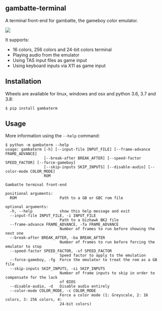 gambatte-terminal
-----------------

A terminal front-end for gambatte, the gameboy color emulator.

![](demo.gif)


It supports:
- 16 colors, 256 colors and 24-bit colors terminal
- Playing audio from the emulator
- Using TAS input files as game input
- Using keyboard inputs via X11 as game input

Installation
------------

Wheels are available for linux, windows and osx and python 3.6, 3.7 and 3.8:

```shell
$ pip install gambaterm
```

Usage
-----

More information using the `--help` command:

```shell
$ python -m gambaterm --help
usage: gambaterm [-h] [--input-file INPUT_FILE] [--frame-advance FRAME_ADVANCE]
                 [--break-after BREAK_AFTER] [--speed-factor SPEED_FACTOR] [--force-gameboy]
                 [--skip-inputs SKIP_INPUTS] [--disable-audio] [--color-mode COLOR_MODE]
                 ROM

Gambatte terminal front-end

positional arguments:
  ROM                   Path to a GB or GBC rom file

optional arguments:
  -h, --help            show this help message and exit
  --input-file INPUT_FILE, -i INPUT_FILE
                        Path to a bizhawk BK2 file
  --frame-advance FRAME_ADVANCE, -fa FRAME_ADVANCE
                        Number of frames to run before showing the next one
  --break-after BREAK_AFTER, -ba BREAK_AFTER
                        Number of frames to run before forcing the emulator to stop
  --speed-factor SPEED_FACTOR, -sf SPEED_FACTOR
                        Speed factor to apply to the emulation
  --force-gameboy, -fg  Force the emulator to treat the rom as a GB file
  --skip-inputs SKIP_INPUTS, -si SKIP_INPUTS
                        Number of frame inputs to skip in order to compensate for the lack
                        of BIOS
  --disable-audio, -d   Disable audio entirely
  --color-mode COLOR_MODE, -c COLOR_MODE
                        Force a color mode (1: Greyscale, 2: 16 colors, 3: 256 colors, 4:
                        24-bit colors)
```

